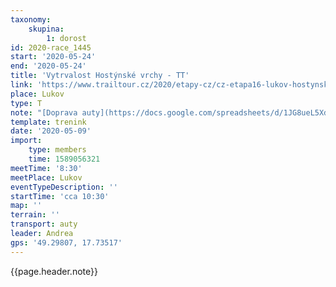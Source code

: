 ```yaml
---
taxonomy:
    skupina:
        1: dorost
id: 2020-race_1445
start: '2020-05-24'
end: '2020-05-24'
title: 'Vytrvalost Hostýnské vrchy - TT'
link: 'https://www.trailtour.cz/2020/etapy-cz/cz-etapa16-lukov-hostynske-vrchy/'
place: Lukov
type: T
note: "[Doprava auty](https://docs.google.com/spreadsheets/d/1JG8ueL5XdFuI0X66r5NN2PhsbX-9hwJgFbrp9Y9Wqjk/edit#gid=0)\r\nDoporučuju vodu s sebou do lahve nebo batuzku"
template: trenink
date: '2020-05-09'
import:
    type: members
    time: 1589056321
meetTime: '8:30'
meetPlace: Lukov
eventTypeDescription: ''
startTime: 'cca 10:30'
map: ''
terrain: ''
transport: auty
leader: Andrea
gps: '49.29807, 17.73517'
---
```

{{page.header.note}}

